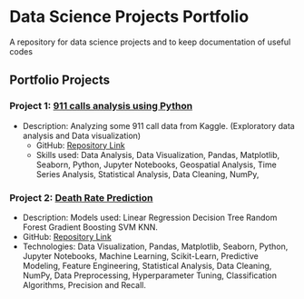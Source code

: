 # Data Science Projects Portfolio 

A repository for data science projects and to keep documentation of useful codes

## Portfolio Projects
### Project 1: [911 calls analysis using Python ](https://github.com/AdityaDabrase/Data-Science-Projects/blob/main/DS-ML/911%20calls%20analysis/911calls.ipynb)
- Description: Analyzing some 911 call data from Kaggle. (Exploratory data analysis and Data visualization)
  - GitHub: [Repository Link](https://github.com/AdityaDabrase/Data-Science-Projects/tree/main)
  - Skills used: Data Analysis, Data Visualization, Pandas, Matplotlib, Seaborn, Python, Jupyter Notebooks, Geospatial Analysis, Time Series Analysis, Statistical Analysis, Data Cleaning, NumPy,
  

### Project 2: [Death Rate Prediction](https://github.com/AdityaDabrase/Data-Science-Projects/blob/main/DS-ML/Cancer_DeathRatePrediction.ipynb)
-  Description: Models used: Linear Regression Decision Tree Random Forest Gradient Boosting SVM KNN.
  - GitHub: [Repository Link](https://github.com/AdityaDabrase/Data-Science-Projects/tree/main/DS-ML)
  - Technologies:  Data Visualization, Pandas, Matplotlib, Seaborn, Python, Jupyter Notebooks, Machine Learning, Scikit-Learn, Predictive Modeling, Feature Engineering, Statistical Analysis, Data Cleaning, NumPy, Data Preprocessing, Hyperparameter Tuning, Classification Algorithms, Precision and Recall.

